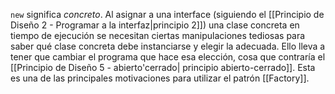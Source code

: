 `new` significa *concreto*. Al asignar a una interface (siguiendo el [[Principio de Diseño 2 - Programar a la interfaz|principio 2]]) una clase concreta en tiempo de ejecución se necesitan ciertas manipulaciones tediosas para saber qué clase concreta debe instanciarse y elegir la adecuada. Ello lleva a tener que cambiar el programa que hace esa elección, cosa que contraría el [[Principio de Diseño 5 - abierto'cerrado| principio abierto-cerrado]]. 
Esta es una de las principales motivaciones para utilizar el patrón [[Factory]].
